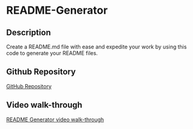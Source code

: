 # README-Generator

## Description

Create a README.md file with ease and expedite your work by using this code to generate your README files.

## Github Repository

[GitHub Repository]()

## Video walk-through

[README Generator video walk-through]()
